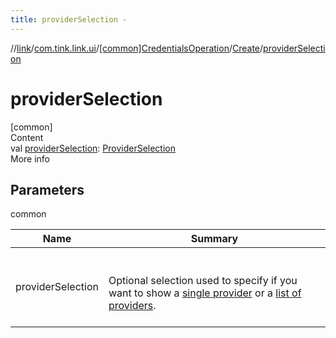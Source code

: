 ```yaml
---
title: providerSelection -
---
```

//[link](../../../index.md)/[com.tink.link.ui](../../index.md)/[[common]CredentialsOperation](../index.md)/[Create](index.md)/[providerSelection](provider-selection.md)



# providerSelection  
[common]  
Content  
val [providerSelection](provider-selection.md): [ProviderSelection](../../[common]-provider-selection/index.md)  
More info  


## Parameters  
  
common  
  
|  Name|  Summary| 
|---|---|
| <a name="com.tink.link.ui/CredentialsOperation.Create/providerSelection/#/PointingToDeclaration/"></a>providerSelection| <a name="com.tink.link.ui/CredentialsOperation.Create/providerSelection/#/PointingToDeclaration/"></a><br><br>Optional selection used to specify if you want to show a [single provider](../../[common]-provider-selection/-single-provider/index.md) or a [list of providers](../../[common]-provider-selection/-provider-list/index.md).<br><br>
  
  




